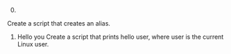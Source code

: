 0. <o>
Create a script that creates an alias.
1. Hello you
Create a script that prints hello user, where user is the current Linux user.